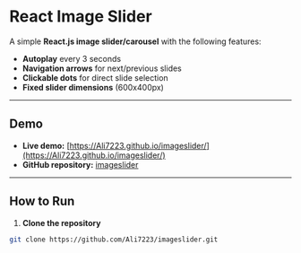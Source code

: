 # React Image Slider

A simple **React.js image slider/carousel** with the following features:

- **Autoplay** every 3 seconds  
- **Navigation arrows** for next/previous slides  
- **Clickable dots** for direct slide selection  
- **Fixed slider dimensions** (600x400px)  

---

## Demo

- **Live demo:** [https://Ali7223.github.io/imageslider/](https://Ali7223.github.io/imageslider/)  
- **GitHub repository:** [imageslider](https://github.com/Ali7223/imageslider)  

---

## How to Run

1. **Clone the repository**

```bash
git clone https://github.com/Ali7223/imageslider.git

